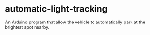 # automatic-light-tracking
An Arduino program that allow the vehicle to automatically park at the brightest spot nearby.
